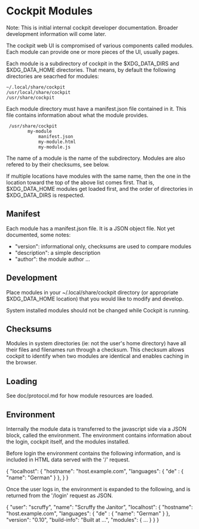 Cockpit Modules
===============

Note: This is initial internal cockpit developer documentation.
Broader development information will come later.

The cockpit web UI is compromised of various components called modules.
Each module can provide one or more pieces of the UI, usually pages.

Each module is a subdirectory of cockpit in the $XDG_DATA_DIRS and
$XDG_DATA_HOME directories. That means, by default the following
directories are seacrhed for modules:

    ~/.local/share/cockpit
    /usr/local/share/cockpit
    /usr/share/cockpit

Each module directory must have a manifest.json file contained in it.
This file contains information about what the module provides.

     /usr/share/cockpit
            my-module
                manifest.json
                my-module.html
                my-module.js

The name of a module is the name of the subdirectory. Modules are also
refered to by their checksums, see below.

If multiple locations have modules with the same name, then the one
in the location toward the top of the above list comes first. That is,
$XDG_DATA_HOME modules get loaded first, and the order of directories
in $XDG_DATA_DIRS is respected.


Manifest
--------

Each module has a manifest.json file. It is a JSON object file.
Not yet documented, some notes:

 * "version": informational only, checksums are used to compare modules
 * "description": a simple description
 * "author": the module author
 ...


Development
-----------

Place modules in your ~/.local/share/cockpit directory (or appropriate
$XDG_DATA_HOME location) that you would like to modify and develop.

System installed modules should not be changed while Cockpit is running.


Checksums
---------

Modules in system directories (ie: not the user's home directory) have
all their files and filenames run through a checksum. This checksum
allows cockpit to identify when two modules are identical and enables
caching in the browser.


Loading
-------

See doc/protocol.md for how module resources are loaded.

Environment
-----------

Internally the module data is transferred to the javascript side via
a JSON block, called the environment. The environment contains
information about the login, cockpit itself, and the modules installed.

Before login the environment contains the following information, and
is included in HTML data served with the '/' request.

{
    "localhost": {
        "hostname": "host.example.com",
        "languages": { "de" : { "name": "German" } },
    }
}

Once the user logs in, the environment is expanded to the following,
and is returned from the '/login' request as JSON.

{
    "user": "scruffy",
    "name": "Scruffy the Janitor",
    "localhost": {
        "hostname": "host.example.com",
        "languages": { "de" : { "name": "German" } },
        "version": "0.10",
        "build-info": "Built at ...",
        "modules": { ... }
    }
}
